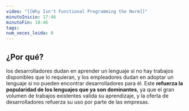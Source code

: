 ```yaml
---
video: "[[Why Isn't Functional Programming the Norm]]"
minutoInicio: 17:46
minutoFin: 18:46
tags: 
num_veces_leida: 0
---
```

## ¿Por qué?

los desarrolladores dudan en aprender un lenguaje si no hay trabajos disponibles que lo requieran, y los empleadores dudan en adoptar un lenguaje si no pueden encontrar desarrolladores para él. Este **refuerza la popularidad de los lenguajes que ya son dominantes**, ya que el gran volumen de trabajos existentes valida su aprendizaje, y la oferta de desarrolladores refuerza su uso por parte de las empresas.